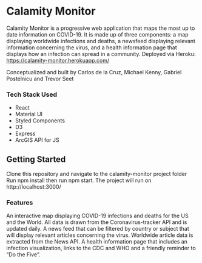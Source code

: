 # Calamity Monitor
Calamity Monitor is a progressive web application that maps the most up to date information on COVID-19. It is made up of three components: a map displaying worldwide infections and deaths, a newsfeed displaying relevant information concerning the virus, and a health information page that displays how an infection can spread in a community. Deployed via Heroku: https://calamity-monitor.herokuapp.com/

Conceptualized and built by Carlos de la Cruz, Michael Kenny, Gabriel Postelnicu and Trevor Seet

### Tech Stack Used
* React
* Material UI
* Styled Components
* D3
* Express
* ArcGIS API for JS

## Getting Started
Clone this repository and navigate to the calamity-monitor project folder
Run npm install then run npm start. The project will run on http://localhost:3000/


### Features
An interactive map displaying COVID-19 infections and deaths for the US and the World. All data is drawn from the Coronavirus-tracker API and is updated daily.
A news feed that can be filtered by country or subject that will display relevant articles concerning the virus. Worldwide article data is extracted from the News API.
A health information page that includes an infection visualization, links to the CDC and WHO and a friendly reminder to “Do the Five”.


